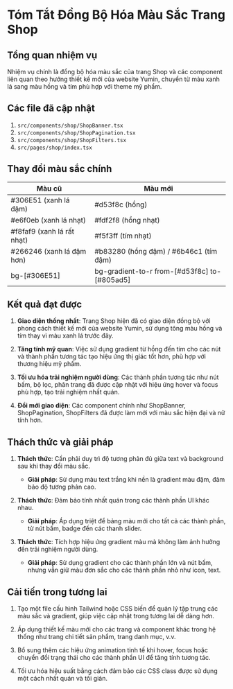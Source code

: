 # Tóm Tắt Đồng Bộ Hóa Màu Sắc Trang Shop

## Tổng quan nhiệm vụ
Nhiệm vụ chính là đồng bộ hóa màu sắc của trang Shop và các component liên quan theo hướng thiết kế mới của website Yumin, chuyển từ màu xanh lá sang màu hồng và tím phù hợp với theme mỹ phẩm.

## Các file đã cập nhật
1. `src/components/shop/ShopBanner.tsx`
2. `src/components/shop/ShopPagination.tsx`
3. `src/components/shop/ShopFilters.tsx`
4. `src/pages/shop/index.tsx`

## Thay đổi màu sắc chính
| Màu cũ | Màu mới |
|--------|---------|
| #306E51 (xanh lá đậm) | #d53f8c (hồng) |
| #e6f0eb (xanh lá nhạt) | #fdf2f8 (hồng nhạt) |
| #f8faf9 (xanh lá rất nhạt) | #f5f3ff (tím nhạt) |
| #266246 (xanh lá đậm hơn) | #b83280 (hồng đậm) / #6b46c1 (tím đậm) |
| bg-[#306E51] | bg-gradient-to-r from-[#d53f8c] to-[#805ad5] |

## Kết quả đạt được
1. **Giao diện thống nhất**: Trang Shop hiện đã có giao diện đồng bộ với phong cách thiết kế mới của website Yumin, sử dụng tông màu hồng và tím thay vì màu xanh lá trước đây.

2. **Tăng tính mỹ quan**: Việc sử dụng gradient từ hồng đến tím cho các nút và thành phần tương tác tạo hiệu ứng thị giác tốt hơn, phù hợp với thương hiệu mỹ phẩm.

3. **Tối ưu hóa trải nghiệm người dùng**: Các thành phần tương tác như nút bấm, bộ lọc, phân trang đã được cập nhật với hiệu ứng hover và focus phù hợp, tạo trải nghiệm nhất quán.

4. **Đổi mới giao diện**: Các component chính như ShopBanner, ShopPagination, ShopFilters đã được làm mới với màu sắc hiện đại và nữ tính hơn.

## Thách thức và giải pháp
1. **Thách thức**: Cần phải duy trì độ tương phản đủ giữa text và background sau khi thay đổi màu sắc.
   - **Giải pháp**: Sử dụng màu text trắng khi nền là gradient màu đậm, đảm bảo độ tương phản cao.

2. **Thách thức**: Đảm bảo tính nhất quán trong các thành phần UI khác nhau.
   - **Giải pháp**: Áp dụng triệt để bảng màu mới cho tất cả các thành phần, từ nút bấm, badge đến các thanh slider.

3. **Thách thức**: Tích hợp hiệu ứng gradient màu mà không làm ảnh hưởng đến trải nghiệm người dùng.
   - **Giải pháp**: Sử dụng gradient cho các thành phần lớn và nút bấm, nhưng vẫn giữ màu đơn sắc cho các thành phần nhỏ như icon, text.

## Cải tiến trong tương lai
1. Tạo một file cấu hình Tailwind hoặc CSS biến để quản lý tập trung các màu sắc và gradient, giúp việc cập nhật trong tương lai dễ dàng hơn.

2. Áp dụng thiết kế màu mới cho các trang và component khác trong hệ thống như trang chi tiết sản phẩm, trang danh mục, v.v.

3. Bổ sung thêm các hiệu ứng animation tinh tế khi hover, focus hoặc chuyển đổi trạng thái cho các thành phần UI để tăng tính tương tác.

4. Tối ưu hóa hiệu suất bằng cách đảm bảo các CSS class được sử dụng một cách nhất quán và tối giản. 